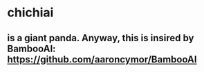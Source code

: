 # chichiai
## is a giant panda. Anyway, this is insired by BambooAI: https://github.com/aaroncymor/BambooAI
